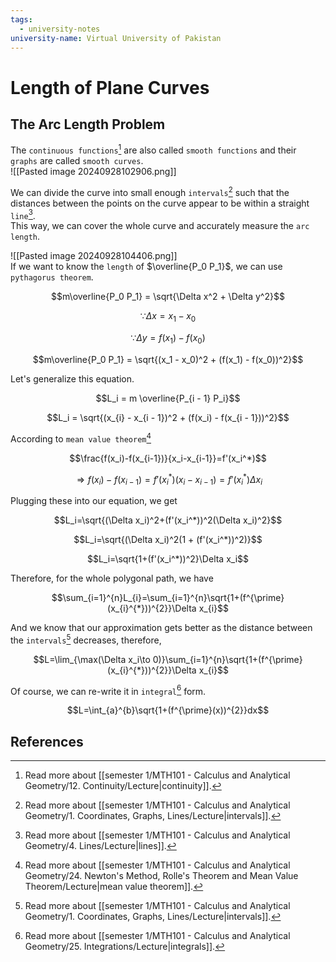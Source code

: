```yaml
---
tags:
  - university-notes
university-name: Virtual University of Pakistan
---
```


# Length of Plane Curves
## The Arc Length Problem
The `continuous functions`[^1] are also called `smooth functions` and their `graphs` are called `smooth curves`.  
![[Pasted image 20240928102906.png]]

We can divide the curve into small enough `intervals`[^2] such that the distances between the points on the curve appear to be within a straight `line`[^3].  
This way, we can cover the whole curve and accurately measure the `arc length`.

![[Pasted image 20240928104406.png]]  
If we want to know the `length` of $\overline{P_0 P_1}$, we can use `pythagorus theorem`.  

$$m\overline{P_0 P_1} = \sqrt{\Delta x^2 + \Delta y^2}$$

$$\because \Delta x = x_1 - x_0$$

$$\because \Delta y = f(x_1) - f(x_0)$$

$$m\overline{P_0 P_1} = \sqrt{(x_1 - x_0)^2 + (f(x_1) - f(x_0))^2}$$

Let's generalize this equation.  

$$L_i = m \overline{P_{i - 1} P_i}$$

$$L_i = \sqrt{(x_{i} - x_{i - 1})^2 + (f(x_i) - f(x_{i - 1}))^2}$$

According to `mean value theorem`[^4]  

$$\frac{f(x_i)-f(x_{i-1})}{x_i-x_{i-1}}=f'(x_i^*)$$

$$\Rightarrow f(x_i)-f(x_{i-1})=f'(x_i^*)(x_i-x_{i-1})=f'(x_i^*)\Delta x_i$$

Plugging these into our equation, we get  

$$L_i=\sqrt{(\Delta x_i)^2+(f'(x_i^*))^2(\Delta x_i)^2}$$

$$L_i=\sqrt{(\Delta x_i)^2(1 + (f'(x_i^*))^2)}$$

$$L_i=\sqrt{1+(f'(x_i^*))^2}\Delta x_i$$

Therefore, for the whole polygonal path, we have  

$$\sum_{i=1}^{n}L_{i}=\sum_{i=1}^{n}\sqrt{1+(f^{\prime}(x_{i}^{*}))^{2}}\Delta x_{i}$$

And we know that our approximation gets better as the distance between the `intervals`[^2] decreases, therefore,  

$$L=\lim_{\max(\Delta x_i\to 0)}\sum_{i=1}^{n}\sqrt{1+(f^{\prime}(x_{i}^{*}))^{2}}\Delta x_{i}$$

Of course, we can re-write it in `integral`[^5] form.  

$$L=\int_{a}^{b}\sqrt{1+(f^{\prime}(x))^{2}}dx$$

## References

[^1]: Read more about [[semester 1/MTH101 - Calculus and Analytical Geometry/12. Continuity/Lecture|continuity]].
[^2]: Read more about [[semester 1/MTH101 - Calculus and Analytical Geometry/1. Coordinates, Graphs, Lines/Lecture|intervals]].
[^3]: Read more about [[semester 1/MTH101 - Calculus and Analytical Geometry/4. Lines/Lecture|lines]].
[^4]: Read more about [[semester 1/MTH101 - Calculus and Analytical Geometry/24. Newton's Method, Rolle's Theorem and Mean Value Theorem/Lecture|mean value theorem]].
[^5]: Read more about [[semester 1/MTH101 - Calculus and Analytical Geometry/25. Integrations/Lecture|integrals]].
